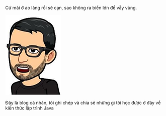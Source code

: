 Cứ mãi ở ao làng rồi sẽ cạn, sao không ra biển lớn để vẫy vùng.

![my avatar](/avatar.png)

Đây là blog cá nhân, tôi ghi chép và chia sẻ những gì tôi học được ở đây về kiến thức lập trình Java

